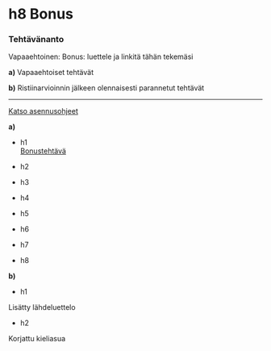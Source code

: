 # h8 Bonus  

### Tehtävänanto  
Vapaaehtoinen: Bonus: luettele ja linkitä tähän tekemäsi

**a)** Vapaaehtoiset tehtävät  

**b)** Ristiinarvioinnin jälkeen olennaisesti parannetut tehtävät

---

[Katso asennusohjeet](ohjeet.md#asennus)

**a)** 

- h1  
[Bonustehtävä](https://github.com/JoonaLindholm/linux-palvelimet/blob/main/h1%20-%20Linuxin%20asentaminen%20VirtualBoxiin.md#Bonustehtävä-1)



- h2  

- h3  

- h4  

- h5  

- h6  

- h7  

- h8    


**b)** 

- h1  

Lisätty lähdeluettelo  



- h2  

Korjattu kieliasua  


